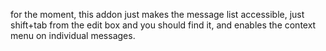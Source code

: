 for the moment, this addon just makes the message list accessible, just shift+tab from the edit box and you should find it, and enables the context menu on individual messages.